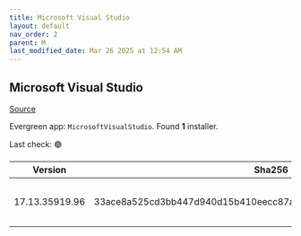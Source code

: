 ```yaml
---
title: Microsoft Visual Studio
layout: default
nav_order: 2
parent: M
last_modified_date: Mar 26 2025 at 12:54 AM
---
```


## Microsoft Visual Studio

[Source](https://visualstudio.microsoft.com/)

Evergreen app: `MicrosoftVisualStudio`. Found **1** installer.

Last check: 🟢

| Version        | Sha256                                                           | Size    | URI                                                                                                                                                                                                                                                                                                                                                      |
| -------------- | ---------------------------------------------------------------- | ------- | -------------------------------------------------------------------------------------------------------------------------------------------------------------------------------------------------------------------------------------------------------------------------------------------------------------------------------------------------------- |
| 17.13.35919.96 | 33ace8a525cd3bb447d940d15b410eecc87a75c23e1a4ea1ad13d985c2307c2f | 4452448 | [https://download.visualstudio.microsoft.com/download/pr/ae26f186-44f0-4ea2-880c-4cf0acbab905/33ace8a525cd3bb447d940d15b410eecc87a75c23e1a4ea1ad13d985c2307c2f/vs_Setup.exe](https://download.visualstudio.microsoft.com/download/pr/ae26f186-44f0-4ea2-880c-4cf0acbab905/33ace8a525cd3bb447d940d15b410eecc87a75c23e1a4ea1ad13d985c2307c2f/vs_Setup.exe) |
